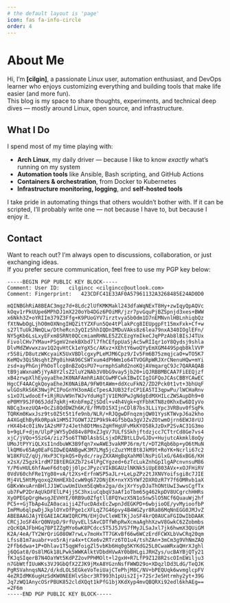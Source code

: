 ```yaml
---
# the default layout is 'page'
icon: fas fa-info-circle
order: 4
---
```


# About Me

Hi, I’m **[cilgin]**, a passionate Linux user, automation enthusiast, and DevOps learner who enjoys customizing everything and building tools that make life easier (and more fun).  
This blog is my space to share thoughts, experiments, and technical deep dives — mostly around Linux, open source, and infrastructure.

## What I Do

I spend most of my time playing with:

- **Arch Linux**, my daily driver — because I like to know _exactly_ what’s running on my system
- **Automation tools** like Ansible, Bash scripting, and GitHub Actions
- **Containers & orchestration**, from Docker to Kubernetes
- **Infrastructure monitoring, logging**, and **self-hosted tools**

I take pride in automating things that others wouldn’t bother with. If it can be scripted, I’ll probably write one — not because I have to, but because I enjoy it.

## Contact

Want to reach out? I’m always open to discussions, collaboration, or just exchanging ideas.  
If you prefer secure communication, feel free to use my PGP key below:

```gpg
-----BEGIN PGP PUBLIC KEY BLOCK-----
Comment: User ID:	cilgincc <cilgincc@outlook.com>
Comment: Fingerprint:	423CDFC41E33AF0A57961132A3268485E24AD0D0

mQINBGhRiA8BEAC3mgz7d+8Ldc2lUfKMKMakl243dfaWqNExT8Hy+zwIqyQpAQVc
kOqv1rPkUUpe6MPhDJ1mX220oYb4DGz6POiMR/jzr7pvGquPjBZSpnjd3xes+BWW
x6Nkh3Z+oYRIIm379Z3Ffg+K9PUoGYV7irztvya5b0dm1D7nEMNvnlHBLnhiqbQz
fXtNwbOgLjhO0mOXNngIHQZitYZXFun5Qe4tPlakPcg8IEUpgpFt15mxFxk+Cf+w
s27lTuUkJNmQLw/DtheRcn3yQIz5hhIQDnIMDuVAks8z6lea79nxA340IOglEFn/
NY5gKb6LsLxyEFxm8SRNt0QCcmiamRHNLE5ZZCEzgYmIkeCJqPPzAb8lBIsJ4TUx
FivolCHv7YMau+PSgmV2nekBXbd7l7fhCEfppUaSjAc5wRIIqr1oY8Qydsj9shla
DlvMdZWvwxzav1Q2qvHtCk1eYgX5c/AKvz+XEhtY6woQYyEmXGM449Spqb8klVVP
r5S8i/D8utzWKcyaiK5UxVBDlcgxyPLeMJM6Cpz9/Iv5Fm6B75zmqjcaO+wTO5K7
KeMQv3QiSNsqhtZPg0ihHA96CSWTxum4dPHWm1o64TVOGRpWRJXrCNenuHQw+mYi
zsd+ayPhGnjPhOoTlcg8nBZoQsPU7+urmphSaRd2noKQjAVmqarqC9Jc7QARAQAB
tB9jaWxnaW5jYyA8Y2lsZ2luY2NAb3V0bG9vay5jb20+iQJRBBMBCAA7FiEEQjzf
xB4zrwpXlhEyoyaEheJK0NAFAmhRiA8CGwMFCwkIBwICIgIGFQoJCAsCBBYCAwEC
HgcCF4AACgkQoyaEheJK0NAiBA/9FW0tAWm+ddXcuFkN2/ZD2Pck0t1vt+3bhUqF
wlGOsRkS6K3NwjPCIPoGnYH3omAEcTpesAJUB32fzCP1EA5TI3qpwPu/lWCHaRnv
s1xO7LwdooEf+iRjRUvW9nTWJvYduHgTjV1EMdPwJgNdgEdMXHILcZWSAupDh9+0
eP0MY9SJF065Jdd7qkRj+KnbFmpZjSDdl+v4h4Vgk+qYFbhKTN8z0KhxEw6DIyVo
NBCq3xezUQA+OcZi8QdDWZh6K/E/fMVD15XIjnCDlB7bs3LLiYpc3VRBuv0fSqPk
TQRKm0KwxJsz9ts0Z5t5t1fe9nb/NLR/+RJQgwDFnqzmjQW01YysKTWvpJ6a2kho
A4XGqEhByRk0Rpak1HM5I7GOWTJZIP9k9k4Gf5bQa3gVJZvZOtwmOjrn6EWJ8rUJ
rHX4b4c0IiNv1A2sMF7z4Jeth8DtMmsZqHfHgUFvMkKYO58kJzDxP2SvAC31G3mo
b+9gLF+djm/UlpPjWY5yDd84v8P0xZJgV/7ULfSSkhjftdzjcc7CTtrCd8Ge7vs4
xjC/jVQo+5SzG4/ziz75o6TTNDlAsbSLsjxDRZBtLLDvGJDv+HujutcAkmkl8oQy
UMoJtPYYiQLXsI1ndbuWK3B9fqn7xwAWE3vakMPJ6rm/t/+DT2Rqb6bp+yO6tMuN
lkQM6v65Ag0EaFGIDwEQANBgwK3M7LMg5jcZuzYMtBt8JkM9t+RoYK+Ncrli67c2
W18KFUZ/qUj/HxP3CYpkQS+0ydc/rayZXXAHgBqXahM0lNsPiGlxG/6A6xBG6/KH
x2sX/Z5gzk1rdM7IBtERGXZb72s4lPgCYgzed+6zTcLukZnhGpIlgAPcnvnsuM86
Y/P6vHUL6hfAweF6dtqQjj0lpcJPyzcVIkBGAUzlNKNk5iUpE803AVx+xOJFHiRV
0VdV60chFRe1Yg08+vA/t2Xs+ErfnWSP5aJLr+LeLpZPz2tJXNVYoifsgi8c7JIE
Mj4VL5HtMyqoxq2XmHEXbIcwW9q672DNjEK+nxYX5YWf2DXROzR7Y7f6OMRvb1aX
GBKxWxuArnBHlJJ1WCuwUmIUxm5EqWbx2ga/dxjXrYsyDJaThONtUwI3wwsCgfTx
ub7FwP2DrAqUkDFElLP4jj5C3hxiuCqbqV3aAf1oTbm65g462kpDV8UCgrchHHRs
XyOPEGpQrgHwsgJEVHYE/0RB9u0Zfgtll8FQYwzX5N1o5nw5lO5NCf6QuauWj2hf
PC5++GjTbAp4uZA0acaiji4ZfucDAdxEcZwpnJdEGKPD+6wbjioOE/yvMyioofbP
ImPMu6qlpwDjJkplOYxOfPge1cXFLqZ7G46pvy4B4WGZyr8Ra86MqNnEGG0JMJvZ
ABEBAAGJAjYEGAEIACAWIQRCPN/EHjOvCleWETKjJoSF4krQ0AUCaFGIDwIbDAAK
CRCjJoSF4krQ0NVpD/9rfUyvELlSAvCDTfWhpRwXcmaAghhXzwV8GwkC62Zobmbs
zQcKQAJFbHGq7BPIZZgMYo6wK8PCdcc5T5J5JVS7fMyJLSaJxl7jk6hwmX3QUiGM
K2A/4eA/TY2WrQriG08OW7rwLv7moHxTT7GKvBf66w6WCzErdFCWXLbVwCRq20qm
Lfss81m7auabr+vo5rAjra4x+tCXe6v2RTrz6TO1u4/tshZAn+3mCm3g9VhNmZAQ
2Ffb6dwa+1P+Dhlav1T5qgWfoigZl5vbKb6Hq0g5KYKdG25L0CwaWRxaQHrXJghl
j6QGat8/Os8lMGk18LPwk5WWKAlktVDbdHVwAY0bBHLgiJRHZys/ucBAYBjQTy21
fKJqSIqerB7N4OaYWt5KdPZ2ovPPHMOlt+l2gxH+R7LfP9Z128R2scOInEWilju3
n7GbWtfIUuWKs3VJ9GbQfX2ZJK9jMxA8YGznNsfFWWD29o+XDqzlDd3LdG/TeQJK
PgRSVahnqsNA2/d/kdLOLSEGkeVoTeiUajCTePhjM8C/NV+bPEQUqk6wvmglcpFV
4eZRIdMK6ugHzSdKW0NEEHlvSbcr3RT993h1pUis2Ij+72SrJe5Htrmhy2yt+39G
Jq7zWQ1AnycOSrPBUK852cldXQqt1kPfG1bjXKdXyp4mvQBQRXi92edl6khAEg==
=2F6m
-----END PGP PUBLIC KEY BLOCK-----
```
